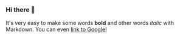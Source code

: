 ### Hi there 👋

It's very easy to make some words **bold** and other words *italic* with Markdown. You can even [link to Google!](http://google.com)
